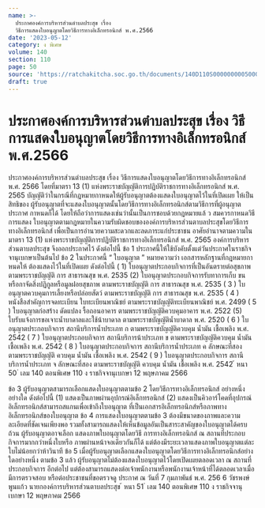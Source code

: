 ```yaml
---
name: >-
  ประกาศองค์การบริหารส่วนตำบลประสุข เรื่อง
  วิธีการแสดงใบอนุญาตโดยวิธีการทางอิเล็กทรอนิกส์ พ.ศ.2566
date: '2023-05-12'
category: ง พิเศษ
volume: 140
section: 110
page: 50
source: 'https://ratchakitcha.soc.go.th/documents/140D110S0000000005000.pdf'
draft: true
---
```


# ประกาศองค์การบริหารส่วนตำบลประสุข เรื่อง วิธีการแสดงใบอนุญาตโดยวิธีการทางอิเล็กทรอนิกส์ พ.ศ.2566

ประกาศองค์การบริหารส่วนตำบลประสุข เรื่อง วิธีการแสดงใบอนุญาตโดยวิธีการทางอิเล็กทรอนิกส์ พ.ศ. 2566 โดยที่มาตรา 13 (1) แห่งพระราชบัญญัติการปฏิบัติราชการทางอิเล็กทรอนิกส์ พ.ศ. 2565 บัญญัติว่าในกรณีที่กฎหมายกาหนดให้ผู้รับอนุญาตต้องแสดงใบอนุญาตไว้ในที่เปิดเผย ให้เป็นสิทธิของ ผู้รับอนุญาตที่จะแสดงใบอนุญาตนั้นโดยวิธีการทางอิเล็กทรอนิกส์ตามวิธีการที่ผู้อนุญาตประกาศ กาหนดก็ได้ โดยให้ถือว่าการแสดงเช่นว่านั้นเป็นการชอบด้วยกฎหมายแล้ ว สมควรกาหนดวิธีการแสดง ใบอนุญาตตามกฎหมายในความรับผิดชอบขององค์การบริหารส่วนตาบลประสุขโดยวิธีการทางอิเล็กทรอนิกส์ เพื่อเป็นการอำนวยความสะดวกและลดภาระแก่ประชาชน อาศัยอำนาจตามความในมาตรา 13 (1) แห่งพระราชบัญญัติการปฏิบัติราชการทางอิเล็กทรอนิกส์ พ.ศ. 2565 องค์การบริหารส่วนตาบลประสุข จึงออกประกาศไว้ ดังต่อไปนี้ ข้อ 1 ประกาศนี้ให้ใช้บังคับตั้งแต่วันประกาศในราชกิจจานุเบกษาเป็นต้นไป ข้อ 2 ในประกาศนี้ “ ใบอนุญาต ” หมายความว่า เอกสารหลักฐานที่กฎหมายกาหนดให้ ต้องแสดงไว้ในที่เปิดเผย ดังต่อไปนี้ ( 1) ใบอนุญาตประกอบกิจการที่เป็นอันตรายต่อสุขภาพ ตามพระราชบัญญัติ การ สาธารณสุข พ.ศ. 2535 (2) ใบอนุญาตประกอบกิจการรับทาการเก็บ ขน หรือกาจัดสิ่งปฏิกูลหรือมูลฝอยสุขภาพ ตามพระราชบัญญัติ การ สาธารณสุข พ.ศ. 2535 ( 3 ) ใบอนุญาตควบคุมการเลี้ยงหรือปล่อยสัตว์ ตามพระราชบัญญัติ การ สาธารณสุข พ.ศ. 2535 ( 4 ) หนังสือสำคัญการจดทะเบียน ใบทะเบียนพาณิชย์ ตามพระราชบัญญัติทะเบียนพาณิชย์ พ.ศ. 2499 ( 5 ) ใบอนุญาตก่อสร้าง ดัดแปลง รื้อถอนอาคาร ตามพระราชบัญญัติควบคุมอาคาร พ.ศ. 2522 (5) ใบรับแจ้งการขอเจาะน้ำบาดาลและใช้น้าบาดาล ตามพระราชบัญญัติน้ำบาดาล พ.ศ. 2520 ( 6 ) ใบอนุญาตประกอบกิจการ สถานีบริการน้ำประเภท ก ตามพระราชบัญญัติควบคุม น้ำมัน เชื้อเพลิง พ.ศ. 2542 ( 7 ) ใบอนุญาตประกอบกิจการ สถานีบริการน้าประเภท ข ตามพระราชบัญญัติควบคุม น้ำมัน เชื้อเพลิง พ.ศ. 2542 ( 8 ) ใบอนุญาตประกอบกิจการ สถานีบริการน้ำประเภท ค ลักษณะที่สอง ตามพระราชบัญญัติ ควบคุม น้ำมัน เชื้อเพลิง พ.ศ. 2542 ( 9 ) ใบอนุญาตประกอบกิจการ สถานีบริการน้ำประเภท จ ลักษณะที่สอง ตามพระราชบัญญัติ ควบคุม น้ำมัน เชื้อเพลิง พ.ศ. 2542 ้ หนา 50 ่ เลม 140 ตอนพิเศษ 110 ง ราชกิจจานุเบกษา 12 พฤษภาคม 2566

ข้อ 3 ผู้รับอนุญาตสามารถเลือกแสดงใบอนุญาตตามข้อ 2 โดยวิธีการทางอิเล็กทรอนิกส์ อย่างหนึ่งอย่างใด ดังต่อไปนี้ (1) แสดงเป็นภาพผ่านอุปกรณ์อิเล็กทรอนิกส์ (2) แสดงเป็นคิวอาร์โคดที่อุปกรณ์อิเล็กทรอนิกส์สามารถสแกนเพื่อเข้าถึงใบอนุญาต ที่เป็นเอกสารอิเล็กทรอนิกส์หรือภาพทางอิเล็กทรอนิกส์ของใบอนุญาต ข้อ 4 การแสดงใบอนุญาตตามข้อ 3 ต้องมีขนาดของภาพและความละเอียดที่ชัดเจนเพียงพอ รวมทั้งสามารถแสดงให้เห็นข้อมูลอันเป็นสาระสาคัญของใบอนุญาตได้ครบถ้วน ผู้รับอนุญาตอาจเลือก แสดงภาพใบอนุญาตโดยวิธี การทางอิเล็กทรอนิกส์ ณ สถานที่ประกอบกิจการมากกว่าหนึ่งใบหรือ ภาพผ่านหน้าจอเดียวกันก็ได้ แต่ต้องมีระยะเวลาแสดงภาพใบอนุญาตแต่ละใบไม่น้อยกว่าห้าวินาที ข้อ 5 เมื่อผู้รับอนุญาตเลือกแสดงใบอนุญาตโดยวิธีการทางอิเล็กทรอนิกส์อย่างใดอย่างหนึ่ง ตามข้อ 3 แล้ว ผู้รับอนุญาตไม่ต้องแสดงใบอนุญาตไว้โดยเปิดเผยตลอดเวลา ณ สถานที่ประกอบกิจการ อีกต่อไป แต่ต้องสามารถแสดงต่อเจ้าพนักงานหรือพนักงานเจ้าหน้าที่ได้ตลอดเวลาเมื่อมีการตรวจสอบ หรือต่อประชาชนที่ขอตรวจดู ประกาศ ณ วันที่ 7 กุมภาพันธ์ พ.ศ. 256 6 วัชรพงษ์ พูนแก้ว นายกองค์การบริหารส่วนตาบลประสุข ้ หนา 51 ่ เลม 140 ตอนพิเศษ 110 ง ราชกิจจานุเบกษา 12 พฤษภาคม 2566
